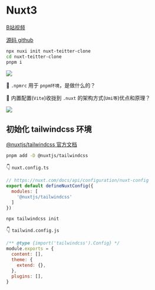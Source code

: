 # Nuxt3

[B站视频](https://www.bilibili.com/video/BV1714y1v7of)

[源码 github](https://github.com/insidewebdev/twitter-clone)

```bash
npx nuxi init nuxt-teitter-clone
cd nuxt-teitter-clone
pnpm i
```

![](https://kingan-md-img.oss-cn-guangzhou.aliyuncs.com/blog/20230520161043.png)

🤔 `.npmrc` 用于 `pnpm环境`，是做什么的？

🤔 内置配置(`Vite`)收拢到 `.nuxt` 的架构方式(`Umi等`)优点和原理？

![](https://kingan-md-img.oss-cn-guangzhou.aliyuncs.com/blog/20230520160732.png)

## 初始化 tailwindcss 环境

[@nuxtjs/tailwindcss 官方文档](https://nuxt.com/modules/tailwindcss)

```bash
pnpm add -D @nuxtjs/tailwindcss
```

👇 `nuxt.config.ts`
```js
// https://nuxt.com/docs/api/configuration/nuxt-config
export default defineNuxtConfig({
  modules: [
    '@nuxtjs/tailwindcss'
  ]
})
```
```bash
npx tailwindcss init
```

👇 `tailwind.config.js`
```js
/** @type {import('tailwindcss').Config} */
module.exports = {
  content: [],
  theme: {
    extend: {},
  },
  plugins: [],
}
```